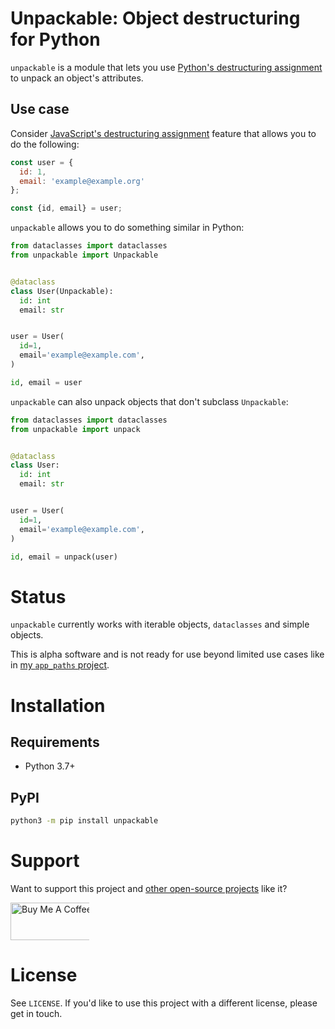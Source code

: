 # Unpackable: Object destructuring for Python
`unpackable` is a module that lets you use [Python's destructuring assignment](https://www.python.org/dev/peps/pep-3132/) to unpack an object's attributes.

## Use case
Consider [JavaScript's destructuring assignment](https://developer.mozilla.org/en-US/docs/Web/JavaScript/Reference/Operators/Destructuring_assignment) feature that allows you to do the following:
```javascript
const user = {
  id: 1,
  email: 'example@example.org'
};

const {id, email} = user;
```

`unpackable` allows you to do something similar in Python:
```python
from dataclasses import dataclasses
from unpackable import Unpackable


@dataclass
class User(Unpackable):
  id: int
  email: str


user = User(
  id=1, 
  email='example@example.com',
)

id, email = user
```

`unpackable` can also unpack objects that don't subclass `Unpackable`:
```python
from dataclasses import dataclasses
from unpackable import unpack


@dataclass
class User:
  id: int
  email: str


user = User(
  id=1, 
  email='example@example.com',
)

id, email = unpack(user)
```

# Status
`unpackable` currently works with iterable objects, `dataclasses` and simple objects.

This is alpha software and is not ready for use beyond limited use cases like in [my `app_paths` project](https://github.com/alexdelorenzo/app_paths).

# Installation
## Requirements
 - Python 3.7+

## PyPI
```bash
python3 -m pip install unpackable
```

# Support
Want to support this project and [other open-source projects](https://github.com/alexdelorenzo) like it?

<a href="https://www.buymeacoffee.com/alexdelorenzo" target="_blank"><img src="https://cdn.buymeacoffee.com/buttons/v2/default-yellow.png" alt="Buy Me A Coffee" height="60px" style="height: 60px !important;width: 217px !important;max-width:25%" ></a>

# License
See `LICENSE`. If you'd like to use this project with a different license, please get in touch.
